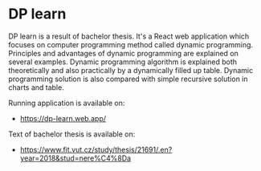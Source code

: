 # DP learn

DP learn is a result of bachelor thesis. It's a React web application which focuses on computer programming method called dynamic programming. Principles and advantages of dynamic programming are explained on several examples. Dynamic programming algorithm is explained both theoretically and also practically by a dynamically filled up table. Dynamic programming solution is also compared with simple recursive solution in charts and table.

Running application is available on:
- https://dp-learn.web.app/

Text of bachelor thesis is available on:
- https://www.fit.vut.cz/study/thesis/21691/.en?year=2018&stud=nere%C4%8Da
